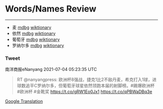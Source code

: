 
# Words/Names Review
___
- 麦 [mdbg](https://www.mdbg.net/chinese/dictionary?page=worddict&wdrst=0&wdqb=麦) [wiktionary](https://en.wiktionary.org/wiki/麦)
- 依然 [mdbg](https://www.mdbg.net/chinese/dictionary?page=worddict&wdrst=0&wdqb=依然) [wiktionary](https://en.wiktionary.org/wiki/依然)
- 葡萄牙 [mdbg](https://www.mdbg.net/chinese/dictionary?page=worddict&wdrst=0&wdqb=葡萄牙) [wiktionary](https://en.wiktionary.org/wiki/葡萄牙)
- 罗纳尔多 [mdbg](https://www.mdbg.net/chinese/dictionary?page=worddict&wdrst=0&wdqb=罗纳尔多) [wiktionary](https://en.wiktionary.org/wiki/罗纳尔多)
### Tweet
南洋商报eNanyang 2021-07-04 05:23:35 UTC
> RT @nanyangpress: 欧洲杯8强战，捷克1比2不敌丹麦，希克打入1球，进球数追平C罗纳尔多，但葡萄牙球星依然领跑本届的射脚榜。#踢爆欧洲杯 #欧洲杯 #金靴奖 https://t.co/gRW1Eo0Jx1 https://t.co/qPBWaDBq3e

[Google Translation](https://translate.google.com/?hi=en&tab=TT&sl=zh-CN&tl=en&op=translate&text=RT+%40nanyangpress%3A+%E6%AC%A7%E6%B4%B2%E6%9D%AF8%E5%BC%BA%E6%88%98%EF%BC%8C%E6%8D%B7%E5%85%8B1%E6%AF%942%E4%B8%8D%E6%95%8C%E4%B8%B9%E9%BA%A6%EF%BC%8C%E5%B8%8C%E5%85%8B%E6%89%93%E5%85%A51%E7%90%83%EF%BC%8C%E8%BF%9B%E7%90%83%E6%95%B0%E8%BF%BD%E5%B9%B3C%E7%BD%97%E7%BA%B3%E5%B0%94%E5%A4%9A%EF%BC%8C%E4%BD%86%E8%91%A1%E8%90%84%E7%89%99%E7%90%83%E6%98%9F%E4%BE%9D%E7%84%B6%E9%A2%86%E8%B7%91%E6%9C%AC%E5%B1%8A%E7%9A%84%E5%B0%84%E8%84%9A%E6%A6%9C%E3%80%82%23%E8%B8%A2%E7%88%86%E6%AC%A7%E6%B4%B2%E6%9D%AF+%23%E6%AC%A7%E6%B4%B2%E6%9D%AF+%23%E9%87%91%E9%9D%B4%E5%A5%96+https%3A%2F%2Ft.co%2FgRW1Eo0Jx1+https%3A%2F%2Ft.co%2FqPBWaDBq3e)
